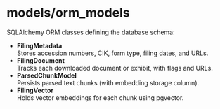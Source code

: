 # models/orm_models

SQLAlchemy ORM classes defining the database schema:

- **FilingMetadata**  
  Stores accession numbers, CIK, form type, filing dates, and URLs.
- **FilingDocument**  
  Tracks each downloaded document or exhibit, with flags and URLs.
- **ParsedChunkModel**  
  Persists parsed text chunks (with embedding storage column).
- **FilingVector**  
  Holds vector embeddings for each chunk using pgvector.